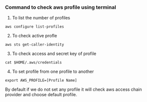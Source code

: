 ### Command to check aws profile using terminal
1. To list the number of  profiles 
```
aws configure list-profiles
```

2. To check active profle
```agsl
aws sts get-caller-identity
```
3. To check access and secret key of profile
```agsl
cat $HOME/.aws/credentials
```

4. To set profile from one profile to another
```agsl
export AWS_PROFILE=[Profile Name]
```

By default if we do not set any profile 
it will check aws access chain provider and choose default profile.